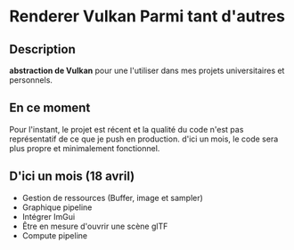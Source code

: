 # Renderer Vulkan Parmi tant d'autres

## Description
**abstraction de Vulkan** pour une l'utiliser dans mes projets universitaires et personnels.

## En ce moment
Pour l'instant, le projet est récent et la qualité du code n'est pas représentatif de ce que je push en production.
d'ici un mois, le code sera plus propre et minimalement fonctionnel.

## D'ici un mois (18 avril)
- Gestion de ressources (Buffer, image et sampler)
- Graphique pipeline
- Intégrer ImGui
- Être en mesure d'ouvrir une scène glTF
- Compute pipeline




